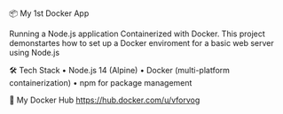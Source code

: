 📦 My 1st Docker App

Running a Node.js application Containerized with Docker.
This project demonstartes how to set up a Docker enviroment for a basic web server using Node.js


🛠️ Tech Stack
• Node.js 14 (Alpine)
• Docker (multi-platform containerization)
• npm for package management

🐳 My Docker Hub
https://hub.docker.com/u/vforvog

